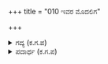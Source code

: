 +++
title = "010 ಇವರ ಮೊದಲಿಗ"

+++

<details><summary>ಗದ್ಯ (ಕ.ಗ.ಪ) </summary>

10.  ಸಮಸಪ್ತಕರಲ್ಲಿ ಒಬ್ಬನಾದ ಸತ್ಯರಥನಲ್ಲಿ ಹತ್ತು ಸಾವಿರ ರಥಗಳಿವೆ; ಲೋಕದಲ್ಲಿ ಮಹಾವೀರನೆನಿಸಿದ ಸುಶರ್ಮನು ಇವನೊಡನೆ ಮೂವತ್ತು ಸಾವಿರ ರಥ ಹಾಗೂ ರಥಿಕರೊಡನೆ ಸೇರಿದ್ದಾನೆ. ಮಾಳವ ಹಾಗೂ ಯವನ ರಾಜರಲ್ಲಿ ಹತ್ತು ಸಾವಿರ ಅತಿರಥರಿದ್ದಾರೆ. ಈ ರೀತಿ ಸಮಸಪ್ತಕರು ಐವತ್ತು ಸಾವಿರ ರಥಿಕರೊಡನೆ ಯುದ್ಧಕ್ಕೆ ಸಿದ್ಧರಾದರು.
</details>

<details><summary>ಪದಾರ್ಥ (ಕ.ಗ.ಪ) </summary>

ಭುವನ-ಲೋಕ, ಒಗ್ಗಾಯ್ತು-ಒಗ್ಗಟ್ಟಾಗಿದೆ.
</details>
